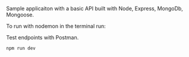 Sample applicaiton with a basic API built with Node, Express, MongoDb, Mongoose.

To run with nodemon in the terminal run:

Test endpoints with Postman.

```
npm run dev
```
